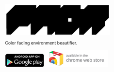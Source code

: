 
![Fadr](data/fadr-title.png)

Color fading environment beautifier.

[![PlayStore](data/fadr-android/fadr-playstore-badge.png)](https://chrome.google.com/webstore/detail/fadr/lionpbnnnifoojemhjailcbcnbdcibfe) [![ChromeWebstore](data/fadr-chrome/fadr-chrome-webstore-badge.png)](https://chrome.google.com/webstore/detail/fadr/lionpbnnnifoojemhjailcbcnbdcibfe)
